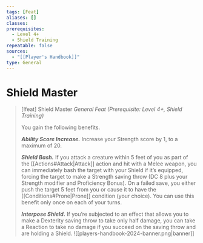 ```yaml
---
tags: [Feat]
aliases: []
classes: 
prerequisites:
  - Level 4+
  - Shield Training
repeatable: false
sources:
  - "[[Player's Handbook]]"
type: General
---
```

# Shield Master
>[!feat] Shield Master
>_General Feat (Prerequisite: Level 4+, Shield Training)_
>
>You gain the following benefits.
>
>**_Ability Score Increase._** Increase your Strength score by 1, to a maximum of 20.
>
>**_Shield Bash._** If you attack a creature within 5 feet of you as part of the [[Actions#Attack\|Attack]] action and hit with a Melee weapon, you can immediately bash the target with your Shield if it’s equipped, forcing the target to make a Strength saving throw (DC 8 plus your Strength modifier and Proficiency Bonus). On a failed save, you either push the target 5 feet from you or cause it to have the [[Conditions#Prone\|Prone]] condition (your choice). You can use this benefit only once on each of your turns.
>
>**_Interpose Shield._** If you’re subjected to an effect that allows you to make a Dexterity saving throw to take only half damage, you can take a Reaction to take no damage if you succeed on the saving throw and are holding a Shield.
![[players-handbook-2024-banner.png|banner]]